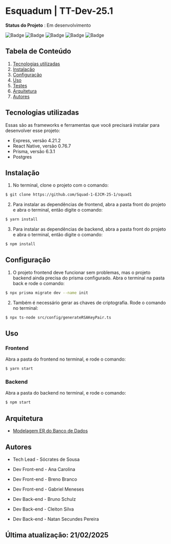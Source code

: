 # Esquadum | TT-Dev-25.1

**Status do Projeto** :  Em desenvolvimento 

![Badge](https://img.shields.io/badge/TypeScript-007ACC?style=for-the-badge&logo=typescript&logoColor=white)
![Badge](https://img.shields.io/badge/React-20232A?style=for-the-badge&logo=react&logoColor=61DAFB)
![Badge](https://img.shields.io/badge/Node.js-43853D?style=for-the-badge&logo=node.js&logoColor=white)
![Badge](https://img.shields.io/badge/Prisma-3982CE?style=for-the-badge&logo=Prisma&logoColor=white)
![Badge](https://img.shields.io/badge/react_native-%2320232a.svg?style=for-the-badge&logo=react&logoColor=%2361DAFB)

## Tabela de Conteúdo


 1. [Tecnologias utilizadas](#tecnologias-utilizadas)
 2. [Instalação](#instalação)
 3. [Configuração](#configuração)
 4. [Uso](#uso)
 5. [Testes](#testes)
 6. [Arquitetura](#arquitetura)
 7. [Autores](#autores)
 
## Tecnologias utilizadas

Essas são as frameworks e ferramentas que você precisará instalar para desenvolver esse projeto:

 - Express, versão 4.21.2
 - React Native, versão 0.76.7
 - Prisma, versão 6.3.1
 - Postgres

## Instalação 

1. No terminal, clone o projeto com o comando:

``` bash
$ git clone https://github.com/Squad-1-EJCM-25-1/squad1
```
2. Para instalar as dependências de frontend, abra a pasta front do projeto e abra o terminal, então digite o comando:

``` bash
$ yarn install
```
3. Para instalar as dependências de backend, abra a pasta front do projeto e abra o terminal, então digite o comando:

``` bash
$ npm install
```

## Configuração


1. O projeto frontend deve funcionar sem problemas, mas o projeto backend ainda precisa do prisma configurado. Abra o terminal na pasta back e rode o comando:

``` bash
$ npx prisma migrate dev --name init
```
2. Também é necessário gerar as chaves de criptografia. Rode o comando no terminal:
   
``` bash
$ npx ts-node src/config/generateRSAKeyPair.ts
```
 
## Uso

### Frontend

Abra a pasta do frontend no terminal, e rode o comando:

``` bash
$ yarn start
```
### Backend

Abra a pasta do backend no terminal, e rode o comando:

``` bash
$ npm start
```

## Arquitetura

- [Modelagem ER do Banco de Dados](https://github.com/Squad-1-EJCM-25-1/squad1/blob/main/back/modelagemConceitual.png)

## Autores

* Tech Lead - Sócrates de Sousa
  
* Dev Front-end - Ana Carolina
* Dev Front-end - Breno Branco
* Dev Front-end - Gabriel Meneses

* Dev Back-end - Bruno Schulz
* Dev Back-end - Cleiton Silva
* Dev Back-end - Natan Secundes Pereira
  

## Última atualização: 21/02/2025



